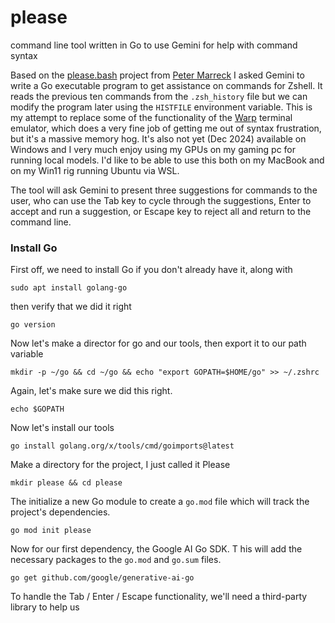 # please
command line tool written in Go to use Gemini for help with command syntax

Based on the [please.bash](https://github.com/pmarreck/dotfiles/blob/master/bin/functions/please.bash) project from [Peter Marreck](https://github.com/pmarreck) I asked Gemini to write a Go executable program to get assistance on commands for Zshell. It reads the previous ten commands from the `.zsh_history` file but we can modify the program later using the `HISTFILE` environment variable. This is my attempt to replace some of the functionality of the [Warp](warp.dev) terminal emulator, which does a very fine job of getting me out of syntax frustration, but it's a massive memory hog. It's also not yet (Dec 2024) available on Windows and I very much enjoy using my GPUs on my gaming pc for running local models. I'd like to be able to use this both on my MacBook and on my Win11 rig running Ubuntu via WSL.

The tool will ask Gemini to present three suggestions for commands to the user, who can use the Tab key to cycle through the suggestions, Enter to accept and run a suggestion, or Escape key to reject all and return to the command line.

### Install Go
First off, we need to install Go if you don't already have it, along with 

`sudo apt install golang-go`

then verify that we did it right

`go version`

Now let's make a director for go and our tools, then export it to our path variable

`mkdir -p ~/go && cd ~/go && echo "export GOPATH=$HOME/go" >> ~/.zshrc`

Again, let's make sure we did this right.

`echo $GOPATH`

Now let's install our tools

`go install golang.org/x/tools/cmd/goimports@latest`

Make a directory for the project, I just called it Please

`mkdir please && cd please`

The initialize a new Go module to create a `go.mod` file which will track the project's dependencies.

`go mod init please`

Now for our first dependency, the Google AI Go SDK. T his will add the necessary packages to the `go.mod` and `go.sum` files.

`go get github.com/google/generative-ai-go`

To handle the Tab / Enter / Escape functionality, we'll need a third-party library to help us 
